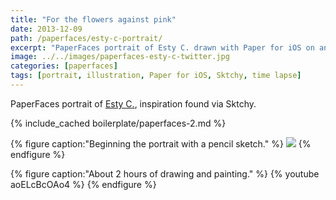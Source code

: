 ```yaml
---
title: "For the flowers against pink"
date: 2013-12-09
path: /paperfaces/esty-c-portrait/
excerpt: "PaperFaces portrait of Esty C. drawn with Paper for iOS on an iPad."
image: ../../images/paperfaces-esty-c-twitter.jpg
categories: [paperfaces]
tags: [portrait, illustration, Paper for iOS, Sktchy, time lapse]
---
```


PaperFaces portrait of [Esty C.](https://sktchy.com/WfStFC), inspiration found via Sktchy.

{% include_cached boilerplate/paperfaces-2.md %}

{% figure caption:"Beginning the portrait with a pencil sketch." %}
[![](../../images/paperfaces-esty-c-process-1-750.jpg)](../../images/paperfaces-esty-c-process-1-lg.jpg)
{% endfigure %}

{% figure caption:"About 2 hours of drawing and painting." %}
{% youtube aoELcBcOAo4 %}
{% endfigure %}
